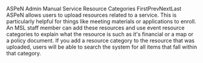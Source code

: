 ASPeN Admin Manual
Service Resource Categories
FirstPrevNextLast
ASPeN allows users to upload resources related to a service.  This is particularly helpful for things like meeting materials or applications to enroll. An MSL staff member can add these resources and use event resource categories to explain what the resource is such as it's financial or a map or a policy document. If you add a resource category to the resource that was uploaded, users will be able to search the system for all items that fall within that category.